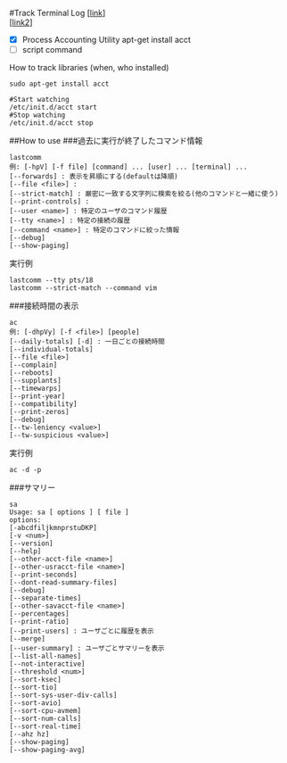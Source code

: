 #Track Terminal Log
[[link](http://ja.stackoverflow.com/questions/3216/%E3%82%BF%E3%83%BC%E3%83%9F%E3%83%8A%E3%83%AB%E3%81%AE%E6%93%8D%E4%BD%9C%E3%83%AD%E3%82%B0%E3%82%92%E8%87%AA%E5%8B%95%E3%81%A7%E6%AE%8B%E3%81%97%E3%81%9F%E3%81%84)]  
[[link2](http://dev.classmethod.jp/operation/logging_operation_using_script_and_psacct/)]  
- [x] Process Accounting Utility apt-get install acct  
- [ ] script command 

How to track libraries (when, who installed)  

```
sudo apt-get install acct

#Start watching
/etc/init.d/acct start
#Stop watching
/etc/init.d/acct stop
```
##How to use
###過去に実行が終了したコマンド情報  
```
lastcomm   
例: [-hpV] [-f file] [command] ... [user] ... [terminal] ...  
[--forwards] : 表示を昇順にする(defaultは降順)    
[--file <file>] :   
[--strict-match] : 厳密に一致する文字列に検索を絞る(他のコマンドと一緒に使う)
[--print-controls] :   
[--user <name>] : 特定のユーザのコマンド履歴
[--tty <name>] : 特定の接続の履歴
[--command <name>] : 特定のコマンドに絞った情報
[--debug]
[--show-paging]
```
実行例
```
lastcomm --tty pts/18
lastcomm --strict-match --command vim
```


###接続時間の表示  
```
ac
例: [-dhpVy] [-f <file>] [people]
[--daily-totals] [-d] : 一日ごとの接続時間
[--individual-totals] 
[--file <file>]
[--complain] 
[--reboots] 
[--supplants] 
[--timewarps] 
[--print-year]
[--compatibility]
[--print-zeros]
[--debug]
[--tw-leniency <value>]
[--tw-suspicious <value>]
```
実行例  
```
ac -d -p
```
###サマリー
```
sa
Usage: sa [ options ] [ file ]
options: 
[-abcdfiljkmnprstuDKP]
[-v <num>]
[--version]
[--help]
[--other-acct-file <name>] 
[--other-usracct-file <name>]
[--print-seconds]
[--dont-read-summary-files] 
[--debug]
[--separate-times] 
[--other-savacct-file <name>] 
[--percentages]
[--print-ratio]
[--print-users] : ユーザごとに履歴を表示   
[--merge] 
[--user-summary] : ユーザごとサマリーを表示
[--list-all-names] 
[--not-interactive] 
[--threshold <num>]
[--sort-ksec] 
[--sort-tio] 
[--sort-sys-user-div-calls] 
[--sort-avio]
[--sort-cpu-avmem] 
[--sort-num-calls] 
[--sort-real-time] 
[--ahz hz]
[--show-paging] 
[--show-paging-avg]
```

